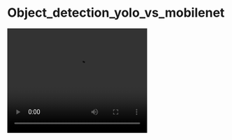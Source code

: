 # Object_detection_yolo_vs_mobilenet

<video width="320" height="240" controls>
  <source src="https://github.com/JafirDon/Object_detection_yolo_vs_mobilenet/blob/main/OutputVideo-Yolo.mp4" type="video/mp4">
</video>
